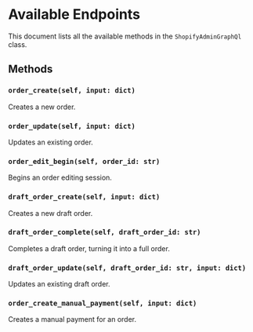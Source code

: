 # Available Endpoints

This document lists all the available methods in the `ShopifyAdminGraphQl` class.

## Methods

### `order_create(self, input: dict)`
Creates a new order.

### `order_update(self, input: dict)`
Updates an existing order.

### `order_edit_begin(self, order_id: str)`
Begins an order editing session.

### `draft_order_create(self, input: dict)`
Creates a new draft order.

### `draft_order_complete(self, draft_order_id: str)`
Completes a draft order, turning it into a full order.

### `draft_order_update(self, draft_order_id: str, input: dict)`
Updates an existing draft order.

### `order_create_manual_payment(self, input: dict)`
Creates a manual payment for an order.
